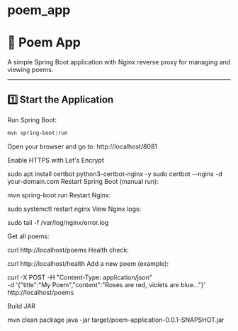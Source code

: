 # poem_app

# 📜 Poem App

A simple Spring Boot application with Nginx reverse proxy for managing and viewing poems.

---

## 1️⃣ Start the Application

Run Spring Boot:
```bash
mvn spring-boot:run
```
Open your browser and go to:
    http://localhost/8081
    
Enable HTTPS with Let's Encrypt

  sudo apt install certbot python3-certbot-nginx -y
  sudo certbot --nginx -d your-domain.com
Restart Spring Boot (manual run):


mvn spring-boot:run
Restart Nginx:

sudo systemctl restart nginx
View Nginx logs:

sudo tail -f /var/log/nginx/error.log

Get all poems:

curl http://localhost/poems
Health check:

curl http://localhost/health
Add a new poem (example):

curl -X POST -H "Content-Type: application/json" \
-d '{"title":"My Poem","content":"Roses are red, violets are blue..."}' \
http://localhost/poems


Build JAR

mvn clean package
java -jar target/poem-application-0.0.1-SNAPSHOT.jar
